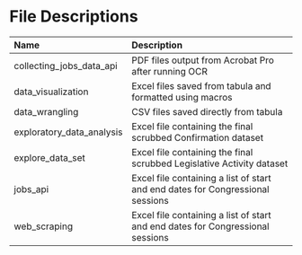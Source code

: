 # File Descriptions

| Name                              | Description                                                                                                     |
| :-------------------------------- | :-------------------------------------------------------------------------------------------------------------- |
| collecting_jobs_data_api                   | PDF files output from Acrobat Pro after running OCR                                                             |
| data_visualization                  | Excel files saved from tabula and formatted using macros                                                        |
| data_wrangling             | CSV files saved directly from tabula                                                                            |
| exploratory_data_analysis                 | Excel file containing the final scrubbed Confirmation dataset                                                   |
| explore_data_set          | Excel file containing the final scrubbed Legislative Activity dataset                                           |
| jobs_api                     | Excel file containing a list of start and end dates for Congressional sessions                                  |
| web_scraping                     | Excel file containing a list of start and end dates for Congressional sessions                                  |
